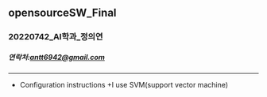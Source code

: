 ## opensourceSW_Final
### 20220742_AI학과_정의연
##### 연락처:antt6942@gmail.com
------------
+ Configuration instructions
  +I use SVM(support vector machine)
